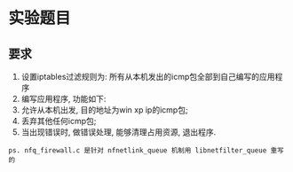 实验题目
========
要求
-----------
1. 设置iptables过滤规则为: 所有从本机发出的icmp包全部到自己编写的应用程序
2. 编写应用程序, 功能如下:
 1. 允许从本机出发, 目的地址为win xp ip的icmp包;
 2. 丢弃其他任何icmp包;
 3. 当出现错误时, 做错误处理, 能够清理占用资源, 退出程序.

 `ps. nfq_firewall.c 是针对 nfnetlink_queue 机制用 libnetfilter_queue 重写的`